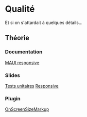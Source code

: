 # Qualité
Et si on s'attardait à quelques détails...

## Théorie

### Documentation
[MAUI responsive](https://learn.microsoft.com/en-us/dotnet/maui/platform-integration/customize-ui-appearance?view=net-maui-9.0)

### Slides
[Tests unitaires](https://eduvaud.sharepoint.com/:p:/s/msteams_d0db31/Eagbuu1WdjVNqR4o0ek-sq4Bw7hdjsUk1-FOI4XL1klcmg?e=sglVPb)
[Responsive](https://eduvaud.sharepoint.com/:p:/s/msteams_d0db31/EUYjrGpa74VMuqksVhMIVHMByHmHul8lSSQBr88J8PE0MA?e=hRjlJ4)

### Plugin
[OnScreenSizeMarkup](https://github.com/carolzbnbr/OnScreenSizeMarkup.Maui)

